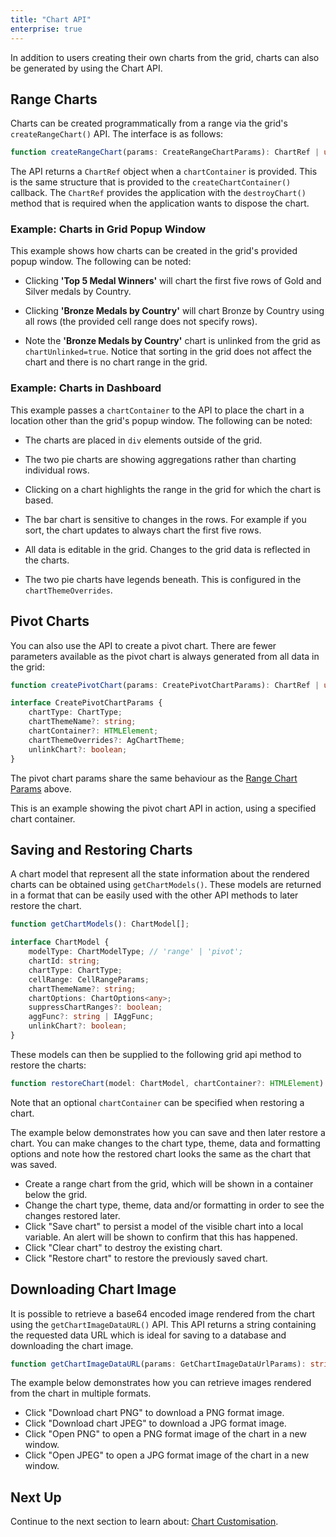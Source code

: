 ```yaml
---
title: "Chart API"
enterprise: true
---
```


In addition to users creating their own charts from the grid, charts can also be generated by using the Chart API.

## Range Charts

Charts can be created programmatically from a range via the grid's `createRangeChart()` API. The interface is as follows:

```ts
function createRangeChart(params: CreateRangeChartParams): ChartRef | undefined;
```

<api-documentation source='resources/chart-api.json' section='params' config='{ "showSnippets": true }'></api-documentation>

The API returns a `ChartRef` object when a `chartContainer` is provided. This is the same structure
that is provided to the `createChartContainer()` callback. The `ChartRef` provides the application
with the `destroyChart()` method that is required when the application wants to dispose the chart.

### Example: Charts in Grid Popup Window

This example shows how charts can be created in the grid's provided popup window. The following can be noted:

- Clicking **'Top 5 Medal Winners'** will chart the first five rows of Gold and Silver medals by Country.
- Clicking **'Bronze Medals by Country'** will chart Bronze by Country using all rows (the provided cell range does not specify rows).

- Note the **'Bronze Medals by Country'** chart is unlinked from the grid as `chartUnlinked=true`. Notice that sorting in the grid does not affect the chart and there is no chart range in the grid.

<grid-example title='Charts in Grid Popup Window' name='chart-api' type='generated' options='{ "enterprise": true }'></grid-example>

### Example: Charts in Dashboard

This example passes a `chartContainer` to the API to place the chart in a location other than the grid's popup window. The following can be noted:

- The charts are placed in `div` elements outside of the grid.
- The two pie charts are showing aggregations rather than charting individual rows.
- Clicking on a chart highlights the range in the grid for which the chart is based.
- The bar chart is sensitive to changes in the rows. For example if you sort, the chart updates to always chart the first five rows.

- All data is editable in the grid. Changes to the grid data is reflected in the charts.
- The two pie charts have legends beneath. This is configured in the `chartThemeOverrides`.


<grid-example title='Charts in Dashboard' name='dashboard' type='generated' options='{ "enterprise": true, "exampleHeight": 700 }'></grid-example>

## Pivot Charts

You can also use the API to create a pivot chart. There are fewer parameters available as the pivot chart is always generated from all data in the grid:

```ts
function createPivotChart(params: CreatePivotChartParams): ChartRef | undefined;

interface CreatePivotChartParams {
    chartType: ChartType;
    chartThemeName?: string;
    chartContainer?: HTMLElement;
    chartThemeOverrides?: AgChartTheme;
    unlinkChart?: boolean;
}
```

The pivot chart params share the same behaviour as the [Range Chart Params](/integrated-charts-api/#reference-params) above.

This is an example showing the pivot chart API in action, using a specified chart container.

<grid-example title='Pivot Chart' name='pivot-chart-api' type='generated' options='{ "enterprise": true, "exampleHeight": 900 }'></grid-example>

## Saving and Restoring Charts

A chart model that represent all the state information about the rendered charts can be obtained using `getChartModels()`. These models are returned in a format that can be easily used with the other API methods to later restore the chart.

```ts
function getChartModels(): ChartModel[];

interface ChartModel {
    modelType: ChartModelType; // 'range' | 'pivot';
    chartId: string;
    chartType: ChartType;
    cellRange: CellRangeParams;
    chartThemeName?: string;
    chartOptions: ChartOptions<any>;
    suppressChartRanges?: boolean;
    aggFunc?: string | IAggFunc;
    unlinkChart?: boolean;
}
```

These models can then be supplied to the following grid api method to restore the charts:

```ts
function restoreChart(model: ChartModel, chartContainer?: HTMLElement): ChartRef
```

Note that an optional `chartContainer` can be specified when restoring a chart.

The example below demonstrates how you can save and then later restore a chart. You can make changes to the chart type, theme, data and formatting options and note how the restored chart looks the same as the chart that was saved.

- Create a range chart from the grid, which will be shown in a container below the grid.
- Change the chart type, theme, data and/or formatting in order to see the changes restored later.
- Click "Save chart" to persist a model of the visible chart into a local variable. An alert will be shown to confirm that this has happened.
- Click "Clear chart" to destroy the existing chart.
- Click "Restore chart" to restore the previously saved chart.

<grid-example title='Saving and Restoring Charts' name='saving-and-restoring-charts' type='generated' options='{ " exampleHeight": 800, "enterprise": true }'></grid-example>

## Downloading Chart Image

It is possible to retrieve a base64 encoded image rendered from the chart using the `getChartImageDataURL()` API. This API returns a string containing the requested data URL which is ideal for saving to a database and downloading the chart image.

``` ts
function getChartImageDataURL(params: GetChartImageDataUrlParams): string | undefined;
```

<api-documentation source='resources/chart-api.json' section='GetChartImageDataUrlParams' config='{ "showSnippets": true }'></api-documentation>

The example below demonstrates how you can retrieve images rendered from the chart in multiple formats.

- Click "Download chart PNG" to download a PNG format image.
- Click "Download chart JPEG" to download a JPG format image.
- Click "Open PNG" to open a PNG format image of the chart in a new window.
- Click "Open JPEG" to open a JPG format image of the chart in a new window.

<grid-example title='Downloading Chart Image' name='downloading-chart-image' type='generated' options='{ " exampleHeight": 800, "enterprise": true }'></grid-example>

## Next Up

Continue to the next section to learn about: [Chart Customisation](/integrated-charts-customisation/).


